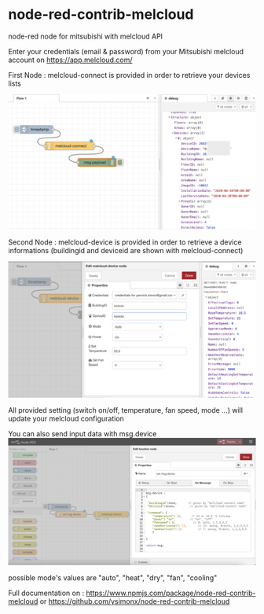 # node-red-contrib-melcloud
node-red node for mitsubishi with melcloud API

Enter your credentials (email & password) from your Mitsubishi
melcloud account on https://app.melcloud.com/

First Node : melcloud-connect is provided in order to retrieve your
devices lists

![Alt text](melcloud-connect.png "Melcloud-connect")


Second Node : melcloud-device is provided in order to retrieve a
device informations (buildingid and deviceid are shown with
melcloud-connect)


![Alt text](melcloud-device.png "Melcloud-device")

All provided setting (switch on/off, temperature, fan speed, mode ...) will update your melcloud configuration 


You can also send input data with msg.device
![Alt text](melcloud-override.png "Melcloud-device-override")

possible mode's values are "auto", "heat", "dry", "fan", "cooling"
 
Full documentation on : https://www.npmjs.com/package/node-red-contrib-melcloud
or https://github.com/ysimonx/node-red-contrib-melcloud
